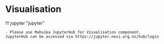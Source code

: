 # Visualisation


!!! jupyter "jupyter"

    - Please use Mahuika JupyterHub for Visualisation component. JupyterHub can be accessed via https://jupyter.nesi.org.nz/hub/login

    
